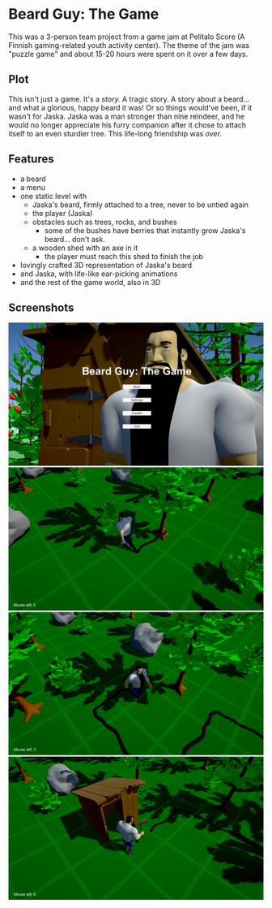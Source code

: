 # Beard Guy: The Game
This was a 3-person team project from a game jam at Pelitalo Score (A Finnish gaming-related youth activity center). The theme of the jam was "puzzle game" and about 15-20 hours were spent on it over a few days.

## Plot
This isn't just a game. It's a *story.* A tragic story. A story about a beard... and what a glorious, happy beard it was! Or so things would've been, if it wasn't for Jaska. Jaska was a man stronger than nine reindeer, and he would no longer appreciate his furry companion after it chose to attach itself to an even sturdier tree. This life-long friendship was *over.*

## Features
- a beard
- a menu
- one static level with
  - Jaska's beard, firmly attached to a tree, never to be untied again
  - the player (Jaska)
  - obstacles such as trees, rocks, and bushes
    - some of the bushes have berries that instantly grow Jaska's beard... don't ask.
  - a wooden shed with an axe in it
    - the player must reach this shed to finish the job
- lovingly crafted 3D representation of Jaska's beard
- and Jaska, with life-like ear-picking animations
- and the rest of the game world, also in 3D

## Screenshots
![screenshot](screenshots/beardguy01.png)
![screenshot](screenshots/beardguy02.png)
![screenshot](screenshots/beardguy03.png)
![screenshot](screenshots/beardguy04.png)
